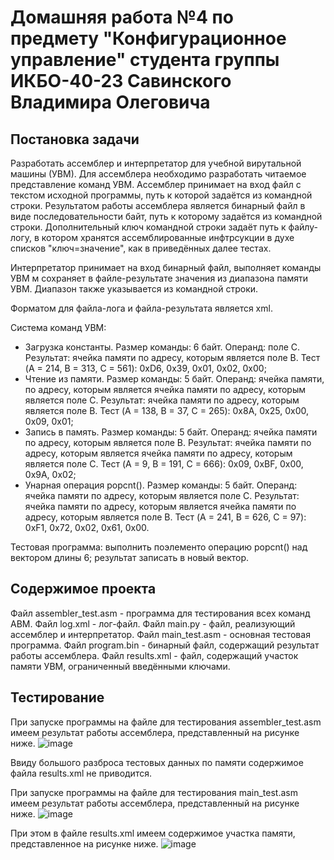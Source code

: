 # Домашняя работа №4 по предмету "Конфигурационное управление" студента группы ИКБО-40-23 Савинского Владимира Олеговича

## Постановка задачи

Разработать ассемблер и интерпретатор для учебной вирутальной машины (УВМ). Для ассемблера необходимо разработать читаемое представление команд УВМ. Ассемблер принимает на вход файл с текстом исходной программы, путь к которой задаётся из командной строки. Результатом работы ассемблера является бинарный файл в виде последовательности байт, путь к которому задаётся из командной строки. Дополнительный ключ командной строки задаёт путь к файлу-логу, в котором хранятся ассемблированные инфтрсукции в духе списков "ключ=значение", как в приведённых далее тестах.

Интерпретатор принимает на вход бинарный файл, выполняет команды УВМ м сохраняет в файле-результате значения из диапазона памяти УВМ. Диапазон также указывается из командной строки.

Форматом для файла-лога и файла-результата является xml.

Система команд УВМ:
- Загрузка константы. Размер команды: 6 байт. Операнд: поле C. Результат: ячейка памяти по адресу, которым является поле B. Тест (A = 214, B = 313, C = 561): 0xD6, 0x39, 0x01, 0x02, 0x00;
- Чтение из памяти. Размер команды: 5 байт. Операнд: ячейка памяти, по адресу, которым является ячейка памяти по адресу, которым является поле C. Результат: ячейка памяти по адресу, которым является поле B. Тест (A = 138, B = 37, C = 265): 0x8A, 0x25, 0x00, 0x09, 0x01;
- Запись в память. Размер команды: 5 байт. Операнд: ячейка памяти по адресу, которым является поле B. Результат: ячейка памяти по адресу, которым является ячейка памяти по адресу, которым является поле С. Тест (A = 9, B = 191, C = 666): 0x09, 0xBF, 0x00, 0x9A, 0x02;
- Унарная операция popcnt(). Размер команды: 5 байт. Операнд: ячейка памяти по адресу, которым является поле С. Результат: ячейка памяти по адресу, которым является ячейка памяти по адресу, которым является поле B. Тест (A = 241, B = 626, C = 97): 0xF1, 0x72, 0x02, 0x61, 0x00.

Тестовая программа: выполнить поэлементо операцию popcnt() над вектором длины 6; результат записать в новый вектор.

## Содержимое проекта

Файл assembler_test.asm - программа для тестирования всех команд АВМ.
Файл log.xml - лог-файл.
Файл main.py - файл, реализующий ассемблер и интерпретатор.
Файл main_test.asm - основная тестовая программа.
Файл program.bin - бинарный файл, содержащий результат работы ассемблера.
Файл results.xml - файл, содержащий участок памяти УВМ, ограниченный введёнными ключами.

## Тестирование

При запуске программы на файле для тестирования assembler_test.asm имеем результат работы ассемблера, представленный на рисунке ниже.
![image](https://github.com/user-attachments/assets/fbb4b54d-2fe5-4372-bf4c-c085d0810e4c)

Ввиду большого разброса тестовых данных по памяти содержимое файла results.xml не приводится.

При запуске программы на файле для тестирования main_test.asm имеем результат работы ассемблера, представленный на рисунке ниже.
![image](https://github.com/user-attachments/assets/83a597fa-a6f8-4d14-87b4-ee03f94f9265)

При этом в файле results.xml имеем содержимое участка памяти, представленное на рисунке ниже.
![image](https://github.com/user-attachments/assets/2505c6c2-f7cc-4728-ab30-57008d00a18d)



